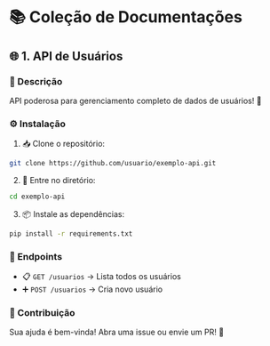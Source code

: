 # 📚 Coleção de Documentações

## 🌐 1. API de Usuários

### 🎯 Descrição
API poderosa para gerenciamento completo de dados de usuários! 👥

### ⚙️ Instalação
1. 📥 Clone o repositório:
```bash
git clone https://github.com/usuario/exemplo-api.git
```

2. 📂 Entre no diretório:
```bash
cd exemplo-api
```

3. 📦 Instale as dependências:
```bash
pip install -r requirements.txt
```

### 🚀 Endpoints
- 📋 `GET /usuarios` → Lista todos os usuários
- ➕ `POST /usuarios` → Cria novo usuário

### 🤝 Contribuição
Sua ajuda é bem-vinda! Abra uma issue ou envie um PR! 💪
